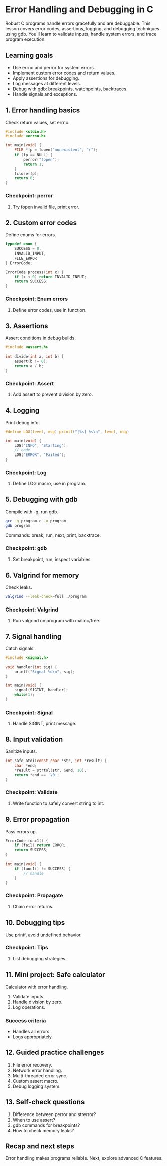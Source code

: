 # Error Handling and Debugging in C

Robust C programs handle errors gracefully and are debuggable. This lesson covers error codes, assertions, logging, and debugging techniques using gdb. You'll learn to validate inputs, handle system errors, and trace program execution.

## Learning goals

- Use errno and perror for system errors.
- Implement custom error codes and return values.
- Apply assertions for debugging.
- Log messages at different levels.
- Debug with gdb: breakpoints, watchpoints, backtraces.
- Handle signals and exceptions.

## 1. Error handling basics

Check return values, set errno.

```c
#include <stdio.h>
#include <errno.h>

int main(void) {
    FILE *fp = fopen("nonexistent", "r");
    if (fp == NULL) {
        perror("fopen");
        return 1;
    }
    fclose(fp);
    return 0;
}
```

### Checkpoint: perror

1. Try fopen invalid file, print error.

## 2. Custom error codes

Define enums for errors.

```c
typedef enum {
    SUCCESS = 0,
    INVALID_INPUT,
    FILE_ERROR
} ErrorCode;

ErrorCode process(int x) {
    if (x < 0) return INVALID_INPUT;
    return SUCCESS;
}
```

### Checkpoint: Enum errors

1. Define error codes, use in function.

## 3. Assertions

Assert conditions in debug builds.

```c
#include <assert.h>

int divide(int a, int b) {
    assert(b != 0);
    return a / b;
}
```

### Checkpoint: Assert

1. Add assert to prevent division by zero.

## 4. Logging

Print debug info.

```c
#define LOG(level, msg) printf("[%s] %s\n", level, msg)

int main(void) {
    LOG("INFO", "Starting");
    // code
    LOG("ERROR", "Failed");
}
```

### Checkpoint: Log

1. Define LOG macro, use in program.

## 5. Debugging with gdb

Compile with -g, run gdb.

```bash
gcc -g program.c -o program
gdb program
```

Commands: break, run, next, print, backtrace.

### Checkpoint: gdb

1. Set breakpoint, run, inspect variables.

## 6. Valgrind for memory

Check leaks.

```bash
valgrind --leak-check=full ./program
```

### Checkpoint: Valgrind

1. Run valgrind on program with malloc/free.

## 7. Signal handling

Catch signals.

```c
#include <signal.h>

void handler(int sig) {
    printf("Signal %d\n", sig);
}

int main(void) {
    signal(SIGINT, handler);
    while(1);
}
```

### Checkpoint: Signal

1. Handle SIGINT, print message.

## 8. Input validation

Sanitize inputs.

```c
int safe_atoi(const char *str, int *result) {
    char *end;
    *result = strtol(str, &end, 10);
    return *end == '\0';
}
```

### Checkpoint: Validate

1. Write function to safely convert string to int.

## 9. Error propagation

Pass errors up.

```c
ErrorCode func1() {
    if (fail) return ERROR;
    return SUCCESS;
}

int main(void) {
    if (func1() != SUCCESS) {
        // handle
    }
}
```

### Checkpoint: Propagate

1. Chain error returns.

## 10. Debugging tips

Use printf, avoid undefined behavior.

### Checkpoint: Tips

1. List debugging strategies.

## 11. Mini project: Safe calculator

Calculator with error handling.

1. Validate inputs.
2. Handle division by zero.
3. Log operations.

### Success criteria

- Handles all errors.
- Logs appropriately.

## 12. Guided practice challenges

1. File error recovery.
2. Network error handling.
3. Multi-threaded error sync.
4. Custom assert macro.
5. Debug logging system.

## 13. Self-check questions

1. Difference between perror and strerror?
2. When to use assert?
3. gdb commands for breakpoints?
4. How to check memory leaks?

## Recap and next steps

Error handling makes programs reliable. Next, explore advanced C features.

